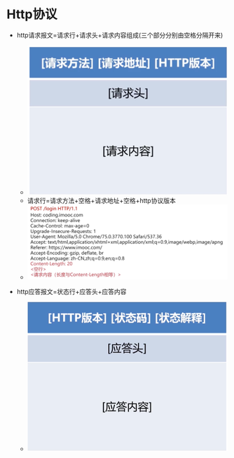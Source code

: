# Http协议

+ http请求报文=请求行+请求头+请求内容组成(三个部分分别由空格分隔开来)
  + ![1568810267601](../../images/1568810267601.png)
  + 请求行=请求方法+空格+请求地址+空格+http协议版本
  + ![1568810285025](../../images/1568810285025.png)

+ http应答报文=状态行+应答头+应答内容
  + ![1568810460603](../../images/1568810460603.png)
